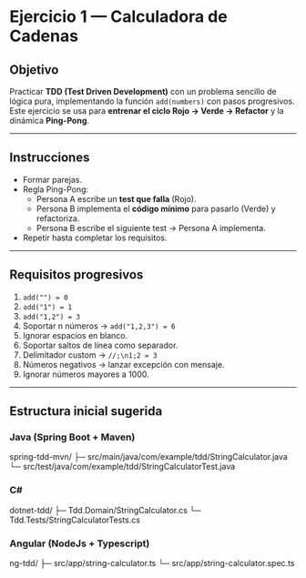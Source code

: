 # Ejercicio 1 — Calculadora de Cadenas

## Objetivo
Practicar **TDD (Test Driven Development)** con un problema sencillo de lógica pura, implementando la función `add(numbers)` con pasos progresivos.  
Este ejercicio se usa para **entrenar el ciclo Rojo → Verde → Refactor** y la dinámica **Ping-Pong**.

---

## Instrucciones
- Formar parejas.  
- Regla Ping-Pong:  
  - Persona A escribe un **test que falla** (Rojo).  
  - Persona B implementa el **código mínimo** para pasarlo (Verde) y refactoriza.  
  - Persona B escribe el siguiente test → Persona A implementa.  
- Repetir hasta completar los requisitos.  

---

## Requisitos progresivos
1. `add("") = 0`  
2. `add("1") = 1`  
3. `add("1,2") = 3`  
4. Soportar n números → `add("1,2,3") = 6`  
5. Ignorar espacios en blanco.  
6. Soportar saltos de línea como separador.  
7. Delimitador custom → `//;\n1;2 = 3`  
8. Números negativos → lanzar excepción con mensaje.  
9. Ignorar números mayores a 1000.  

---

## Estructura inicial sugerida

### Java (Spring Boot + Maven)
spring-tdd-mvn/
├─ src/main/java/com/example/tdd/StringCalculator.java
└─ src/test/java/com/example/tdd/StringCalculatorTest.java

### C#
dotnet-tdd/
├─ Tdd.Domain/StringCalculator.cs
└─ Tdd.Tests/StringCalculatorTests.cs

### Angular (NodeJs + Typescript)
ng-tdd/
├─ src/app/string-calculator.ts
└─ src/app/string-calculator.spec.ts
